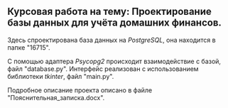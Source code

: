 ## Курсовая работа на тему: Проектирование базы данных для учёта домашних финансов.
Здесь спроектирована база данных на _PostgreSQL_, она находится в папке "16715". 

С помощью адаптера _Psycopg2_ происходит взаимодействие с базой, файл "database.py". Интерфейс реализован с использованием библиотеки _tkinter_, файл "main.py".

Подробное описание проекта описано в файле "Пояснительная_записка.docx".
